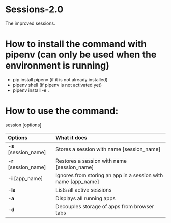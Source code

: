 # Sessions-2.0
The improved sessions.

# How to install the command with pipenv (can only be used when the environment is running)
- pip install pipenv (if it is not already installed)
- pipenv shell (if pipenv is not activated yet)
- pipenv install -e .

# How to use the command:
session [options]

Options | What it does
:--- | :---
-**s** [session_name] | Stores a session with name [session_name]
-**r** [session_name] | Restores a session with name [session_name]
-**i** [app_name] | Ignores from storing an app in a session with name [app_name]
-**la** | Lists all active sessions
-**a** | Displays all running apps
-**d** | Decouples storage of apps from browser tabs  
